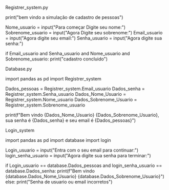Registrer_system.py

print("bem vindo a simulação de cadastro de pessoas")

Nome_usuario = input("Para começar Digite seu nome:")
Sobrenome_usuario = input("Agora Digite seu sobrenome:")
Email_usuario = input("Agora digite seu email:")
Senha_usuario = input("Agora digite sua senha:")

if Email_usuario and Senha_usuario and Nome_usuario and Sobrenome_usuario:
    print("cadastro concluido")
    


Database.py

import pandas as pd
import Registrer_system

Dados_pessoas = Registrer_system.Email_usuario
Dados_senha = Registrer_system.Senha_usuario
Dados_Nome_Usuario = Registrer_system.Nome_usuario
Dados_Sobrenome_Usuario = Registrer_system.Sobrenome_usuario

print(f"Bem vindo {Dados_Nome_Usuario} {Dados_Sobrenome_Usuario}, sua senha é {Dados_senha} e seu email é {Dados_pessoas}")



Login_system

import pandas as pd
import database
import login

Login_usuario = input("Entra com o seu email para continuar:")
login_senha_usuario = input("Agora digite sua senha para terminar:")

if Login_usuario == database.Dados_pessoas and login_senha_usuario == database.Dados_senha:
    print(f"Bem vindo {database.Dados_Nome_Usuario} {database.Dados_Sobrenome_Usuario}")
else:
    print("Senha de usuario ou email incorretos")



